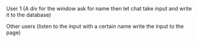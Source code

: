 User 1 (A div for the window
    ask for name then let chat
take input and write it to the database)

Other users (listen to the input with a certain name
write the input to the page)